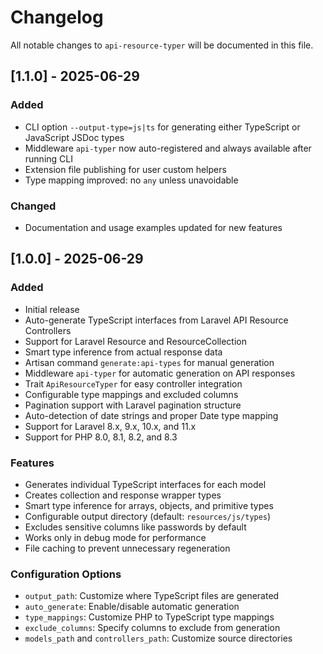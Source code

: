 # Changelog

All notable changes to `api-resource-typer` will be documented in this file.

## [1.1.0] - 2025-06-29

### Added

- CLI option `--output-type=js|ts` for generating either TypeScript or JavaScript JSDoc types
- Middleware `api-typer` now auto-registered and always available after running CLI
- Extension file publishing for user custom helpers
- Type mapping improved: no `any` unless unavoidable

### Changed

- Documentation and usage examples updated for new features

## [1.0.0] - 2025-06-29

### Added

- Initial release
- Auto-generate TypeScript interfaces from Laravel API Resource Controllers
- Support for Laravel Resource and ResourceCollection
- Smart type inference from actual response data
- Artisan command `generate:api-types` for manual generation
- Middleware `api-typer` for automatic generation on API responses
- Trait `ApiResourceTyper` for easy controller integration
- Configurable type mappings and excluded columns
- Pagination support with Laravel pagination structure
- Auto-detection of date strings and proper Date type mapping
- Support for Laravel 8.x, 9.x, 10.x, and 11.x
- Support for PHP 8.0, 8.1, 8.2, and 8.3

### Features

- Generates individual TypeScript interfaces for each model
- Creates collection and response wrapper types
- Smart type inference for arrays, objects, and primitive types
- Configurable output directory (default: `resources/js/types`)
- Excludes sensitive columns like passwords by default
- Works only in debug mode for performance
- File caching to prevent unnecessary regeneration

### Configuration Options

- `output_path`: Customize where TypeScript files are generated
- `auto_generate`: Enable/disable automatic generation
- `type_mappings`: Customize PHP to TypeScript type mappings
- `exclude_columns`: Specify columns to exclude from generation
- `models_path` and `controllers_path`: Customize source directories
